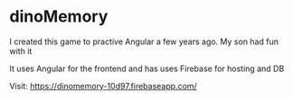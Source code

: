 # dinoMemory

I created this game to practive Angular a few years ago. My son had fun with it

It uses Angular for the frontend and has uses Firebase for hosting and DB

Visit: https://dinomemory-10d97.firebaseapp.com/
